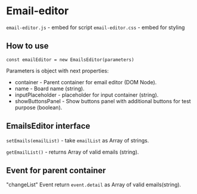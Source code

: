 # Email-editor
`email-editor.js` - embed for script
`email-editor.css` - embed for styling

## How to use

`const emailEditor = new EmailsEditor(parameters)`

Parameters is object with next properties:
- container - Parent container for email editor (DOM Node).
- name - Board name (string).
- inputPlaceholder - placeholder for input container (string).
- showButtonsPanel - Show buttons panel with additional buttons for test purpose (boolean).

## EmailsEditor interface
`setEmails(emailList)` - take `emailList` as Array of strings.

`getEmailList()` - returns Array of valid emails (string).

## Event for parent container
"changeList" Event return `event.detail` as Array of valid emails(string).

